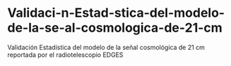 # Validaci-n-Estad-stica-del-modelo-de-la-se-al-cosmologica-de-21-cm
Validación Estadística del modelo de la señal cosmológica de 21 cm reportada por el radiotelescopio EDGES
